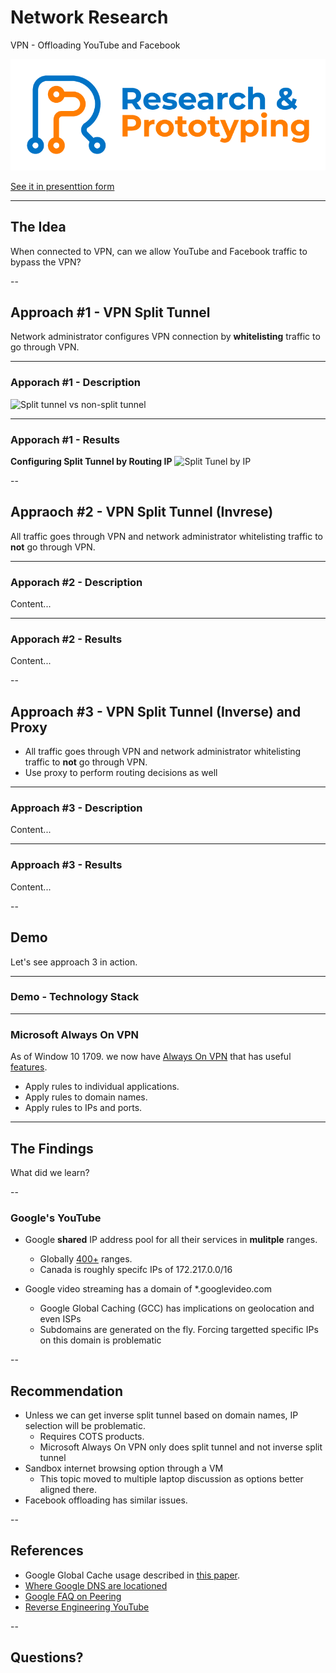 # Network Research
VPN - Offloading YouTube and Facebook

![IT Research and Prototyping](https://github.com/sara-sabr/ITResearch-Prototyping/raw/master/assets/img/RP_Logo_Wordmark-EN.png)

[See it in presenttion form](https://sara-sabr.github.io/util-presentation/presentation.html?gh-scope=sara-sabr/poc-network-vpn-split-tunnel&gh-file=reports/presentation.md)

---

## The Idea

When connected to VPN, can we allow YouTube and Facebook traffic to bypass the VPN?

--

## Approach #1 - VPN Split Tunnel

Network administrator configures VPN connection by __whitelisting__ traffic to go through VPN.

---

### Apporach #1 - Description

![Split tunnel vs non-split tunnel](https://github.com/sara-sabr/poc-network-vpn-split-tunnel/raw/master/reports/assets/VPN-with-and-without-split-tunneling.png)

---

### Apporach #1 - Results

**Configuring Split Tunnel by Routing IP**
![Split Tunel by IP](https://github.com/sara-sabr/poc-network-vpn-split-tunnel/raw/master/reports/assets/routing-ip.png)

--

## Appraoch #2 - VPN Split Tunnel (Invrese)

All traffic goes through VPN and network administrator whitelisting traffic to __not__ go through VPN.

---

### Apporach #2 - Description

Content...

---

### Apporach #2 - Results

Content...

--

## Approach #3 - VPN Split Tunnel (Inverse) and Proxy

- All traffic goes through VPN and network administrator whitelisting traffic to __not__ go through VPN.
- Use proxy to perform routing decisions as well 

---

### Approach #3 - Description

Content...

---

### Approach #3 - Results

Content... 

--

## Demo

Let's see approach 3 in action.

---

### Demo - Technology Stack

---

### Microsoft Always On VPN

 As of Window 10 1709. we now have [Always On VPN](https://docs.microsoft.com/en-us/windows-server/remote/remote-access/vpn/always-on-vpn/always-on-vpn-technology-overview) that has useful [features](https://docs.microsoft.com/en-us/windows-server/remote/remote-access/vpn/vpn-map-da).

- Apply rules to individual applications.
- Apply rules to domain names.
- Apply rules to IPs and ports.

---

## The Findings

What did we learn?

--

### Google's YouTube

- Google **shared** IP address pool for all their services in **mulitple** ranges.
  - Globally [400+](https://bgp.he.net/AS15169#_prefixes) ranges.
  - Canada is roughly specifc IPs of 172.217.0.0/16

- Google video streaming has a domain of *.googlevideo.com
  - Google Global Caching (GCC) has implications on geolocation and even ISPs
  - Subdomains are generated on the fly. Forcing targetted specific IPs on this domain is problematic 

--

## Recommendation

- Unless we can get inverse split tunnel based on domain names, IP selection will be problematic.
  - Requires COTS products.
  - Microsoft Always On VPN only does split tunnel and not inverse split tunnel
- Sandbox internet browsing option through a VM
  - This topic moved to multiple laptop discussion as options better aligned there.
- Facebook offloading has similar issues.

--

## References

- Google Global Cache usage described in [this paper](https://vaibhavbajpai.com/documents/papers/proceedings/youtube-load-balancing-pam-2018.pdf).
- [Where Google DNS are locationed](https://developers.google.com/speed/public-dns/faq#locations)
- [Google FAQ on Peering](https://peering.google.com/#/learn-more/faq)
- [Reverse Engineering YouTube](https://tyrrrz.me/Blog/Reverse-engineering-YouTube)


--

## Questions?
